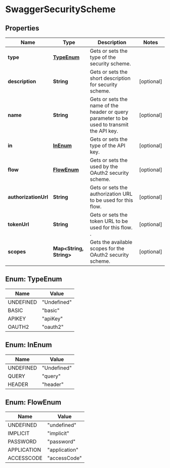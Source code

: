 
# SwaggerSecurityScheme

## Properties
Name | Type | Description | Notes
------------ | ------------- | ------------- | -------------
**type** | [**TypeEnum**](#TypeEnum) | Gets or sets the type of the security scheme. | 
**description** | **String** | Gets or sets the short description for security scheme. |  [optional]
**name** | **String** | Gets or sets the name of the header or query parameter to be used to transmit the API key. |  [optional]
**in** | [**InEnum**](#InEnum) | Gets or sets the type of the API key. |  [optional]
**flow** | [**FlowEnum**](#FlowEnum) | Gets or sets the used by the OAuth2 security scheme. |  [optional]
**authorizationUrl** | **String** | Gets or sets the authorization URL to be used for this flow. |  [optional]
**tokenUrl** | **String** | Gets or sets the token URL to be used for this flow. . |  [optional]
**scopes** | **Map&lt;String, String&gt;** | Gets the available scopes for the OAuth2 security scheme. |  [optional]


<a name="TypeEnum"></a>
## Enum: TypeEnum
Name | Value
---- | -----
UNDEFINED | &quot;Undefined&quot;
BASIC | &quot;basic&quot;
APIKEY | &quot;apiKey&quot;
OAUTH2 | &quot;oauth2&quot;


<a name="InEnum"></a>
## Enum: InEnum
Name | Value
---- | -----
UNDEFINED | &quot;Undefined&quot;
QUERY | &quot;query&quot;
HEADER | &quot;header&quot;


<a name="FlowEnum"></a>
## Enum: FlowEnum
Name | Value
---- | -----
UNDEFINED | &quot;undefined&quot;
IMPLICIT | &quot;implicit&quot;
PASSWORD | &quot;password&quot;
APPLICATION | &quot;application&quot;
ACCESSCODE | &quot;accessCode&quot;



